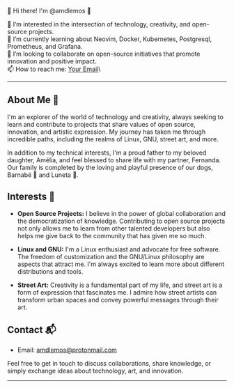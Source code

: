 👋 Hi there! I'm @amdlemos 👋

👀 I’m interested in the intersection of technology, creativity, and open-source projects.\
🌱 I’m currently learning about Neovim, Docker, Kubernetes, Postgresql, Prometheus, and Grafana.\
💞️ I’m looking to collaborate on open-source initiatives that promote innovation and positive impact.\
📫 How to reach me: [Your Email](mailto:youremail@example.com)\

---

## About Me 🧐

I'm an explorer of the world of technology and creativity, always seeking to learn and contribute to projects that share values of open source, innovation, and artistic expression. My journey has taken me through incredible paths, including the realms of Linux, GNU, street art, and more.

In addition to my technical interests, I'm a proud father to my beloved daughter, Amélia, and feel blessed to share life with my partner, Fernanda. Our family is completed by the loving and playful presence of our dogs, Barnabé 🐾 and Luneta 🐶.

## Interests 🌟

- **Open Source Projects:** I believe in the power of global collaboration and the democratization of knowledge. Contributing to open source projects not only allows me to learn from other talented developers but also helps me give back to the community that has given me so much.

- **Linux and GNU:** I'm a Linux enthusiast and advocate for free software. The freedom of customization and the GNU/Linux philosophy are aspects that attract me. I'm always excited to learn more about different distributions and tools.

- **Street Art:** Creativity is a fundamental part of my life, and street art is a form of expression that fascinates me. I admire how street artists can transform urban spaces and convey powerful messages through their art.

## Contact 📬

- Email: amdlemos@protonmail.com

Feel free to get in touch to discuss collaborations, share knowledge, or simply exchange ideas about technology, art, and innovation.

---

